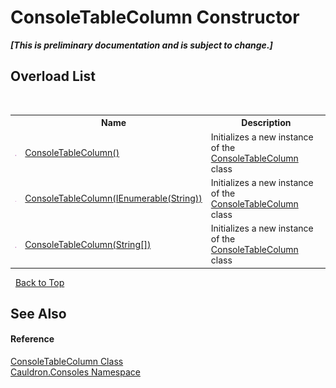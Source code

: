 # ConsoleTableColumn Constructor 
 _**\[This is preliminary documentation and is subject to change.\]**_


## Overload List
&nbsp;<table><tr><th></th><th>Name</th><th>Description</th></tr><tr><td>![Public method](media/pubmethod.gif "Public method")</td><td><a href="M_Cauldron_Consoles_ConsoleTableColumn__ctor">ConsoleTableColumn()</a></td><td>
Initializes a new instance of the <a href="T_Cauldron_Consoles_ConsoleTableColumn">ConsoleTableColumn</a> class</td></tr><tr><td>![Public method](media/pubmethod.gif "Public method")</td><td><a href="M_Cauldron_Consoles_ConsoleTableColumn__ctor_1">ConsoleTableColumn(IEnumerable(String))</a></td><td>
Initializes a new instance of the <a href="T_Cauldron_Consoles_ConsoleTableColumn">ConsoleTableColumn</a> class</td></tr><tr><td>![Public method](media/pubmethod.gif "Public method")</td><td><a href="M_Cauldron_Consoles_ConsoleTableColumn__ctor_2">ConsoleTableColumn(String[])</a></td><td>
Initializes a new instance of the <a href="T_Cauldron_Consoles_ConsoleTableColumn">ConsoleTableColumn</a> class</td></tr></table>&nbsp;
<a href="#consoletablecolumn-constructor">Back to Top</a>

## See Also


#### Reference
<a href="T_Cauldron_Consoles_ConsoleTableColumn">ConsoleTableColumn Class</a><br /><a href="N_Cauldron_Consoles">Cauldron.Consoles Namespace</a><br />
